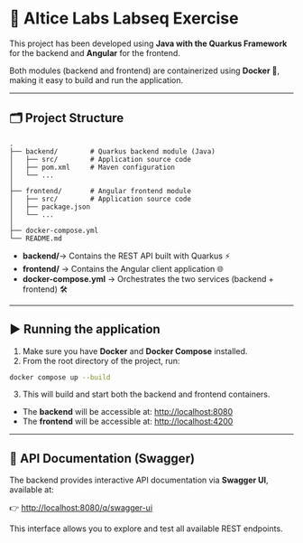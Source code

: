 # 🚀 Altice Labs Labseq Exercise

This project has been developed using **Java with the Quarkus Framework** for the backend and **Angular** for the frontend.

Both modules (backend and frontend) are containerized using **Docker 🐳**, making it easy to build and run the application.

---

## 🗂 Project Structure

```text
.
├── backend/        # Quarkus backend module (Java)
│   ├── src/        # Application source code
│   ├── pom.xml     # Maven configuration
│   └── ...         
│
├── frontend/       # Angular frontend module
│   ├── src/        # Application source code
│   ├── package.json
│   └── ...
│
├── docker-compose.yml
└── README.md
```

- **backend/**→ Contains the REST API built with Quarkus ⚡
- **frontend/** → Contains the Angular client application 🌐
- **docker-compose.yml** → Orchestrates the two services (backend + frontend) 🛠
---

## ▶️ Running the application

1. Make sure you have **Docker** and **Docker Compose** installed.  
2. From the root directory of the project, run:  

```bash
docker compose up --build
```

3. This will build and start both the backend and frontend containers.  

- The **backend** will be accessible at: [http://localhost:8080](http://localhost:8080)  
- The **frontend** will be accessible at: [http://localhost:4200](http://localhost:4200)  

---

## 📄 API Documentation (Swagger)

The backend provides interactive API documentation via **Swagger UI**, available at:  

👉 [http://localhost:8080/q/swagger-ui](http://localhost:8080/q/swagger-ui)  

This interface allows you to explore and test all available REST endpoints.  

